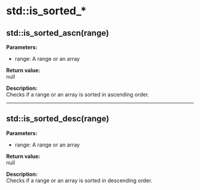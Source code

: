 # std::is_sorted_*

## std::is_sorted_ascn(range)
**Parameters:** 
* range: A range or an array

**Return value:**   
null

**Description:**     
Checks if a range or an array is sorted in ascending order.

---



## std::is_sorted_desc(range)
**Parameters:** 
* range: A range or an array

**Return value:**   
null

**Description:**     
Checks if a range or an array is sorted in descending order.
